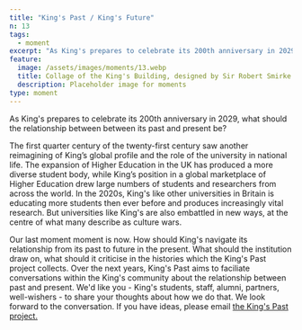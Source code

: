 ```yaml
---
title: "King's Past / King's Future"
n: 13
tags:
  - moment
excerpt: "As King's prepares to celebrate its 200th anniversary in 2029, what should the relationship between its past and present be?"
feature:
  image: /assets/images/moments/13.webp
  title: Collage of the King's Building, designed by Sir Robert Smirke in 1829
  description: Placeholder image for moments
type: moment
---
```


As King's prepares to celebrate its 200th anniversary in 2029, what should the relationship between between its past and present be?

The first quarter century of the twenty-first century saw another reimagining of King’s global profile and the role of the university in national life. The expansion of Higher Education in the UK has produced a more diverse student body, while King’s position in a global marketplace of Higher Education drew large numbers of students and researchers from across the world. In the 2020s, King's like other universities in Britain is educating more students then ever before and produces increasingly vital research. But universities like King's are also embattled in new ways, at the centre of what many describe as culture wars.

Our last moment moment is now. How should King's navigate its relationship from its past to future in the present. What should the institution draw on, what should it criticise in the histories which the King's Past project collects. Over the next years, King's Past aims to faciliate conversations within the King's community about the relationship between past and present. We'd like you - King's students, staff, alumni, partners, well-wishers - to share your thoughts about how we do that. We look forward to the conversation. If you have ideas, please email [the King's Past project.](mailto:kingspast@kcl.ac.uk)
